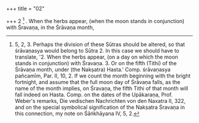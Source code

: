 +++
title = "02"

+++
2 [^1] . When the herbs appear, (when the moon stands in conjunction) with Śravaṇa, in the Śrāvaṇa month,


[^1]:  5, 2, 3. Perhaps the division of these Sūtras should be altered, so that śrāvaṇasya would belong to Sūtra 2. In this case we should have to translate, '2. When the herbs appear, (on a day on which the moon stands in conjunction) with Śravaṇa. 3. Or on the fifth (Tithi) of the Śrāvaṇa month, under (the Nakṣatra) Hasta.' Comp. śrāvaṇasya pañcamīm, Par. II, 10, 2. If we count the month beginning with the bright fortnight, and assume that the full moon day of Śrāvaṇa falls, as the name of the month implies, on Śravaṇa, the fifth Tithi of that month will fall indeed on Hasta. Comp. on the dates of the Upākaraṇa, Prof. Weber's remarks, Die vedischen Nachrichten von den Naxatra II, 322, and on the special symbolical signification of the Nakṣatra Śravaṇa in this connection, my note on Śāṅkhāyana IV, 5, 2.
